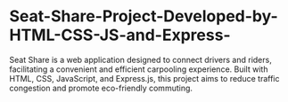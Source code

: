 # Seat-Share-Project-Developed-by-HTML-CSS-JS-and-Express-
Seat Share is a web application designed to connect drivers and riders, facilitating a convenient and efficient carpooling experience. Built with HTML, CSS, JavaScript, and Express.js, this project aims to reduce traffic congestion and promote eco-friendly commuting.
